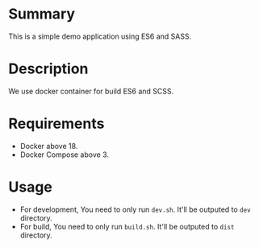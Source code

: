 # Summary
This is a simple demo application using ES6 and SASS.

# Description
We use docker container for build ES6 and SCSS.

# Requirements
- Docker above 18.
- Docker Compose above 3.

# Usage
- For development, You need to only run `dev.sh`. It'll be outputed to `dev` directory.
- For build, You need to only run `build.sh`. It'll be outputed to `dist` directory.
